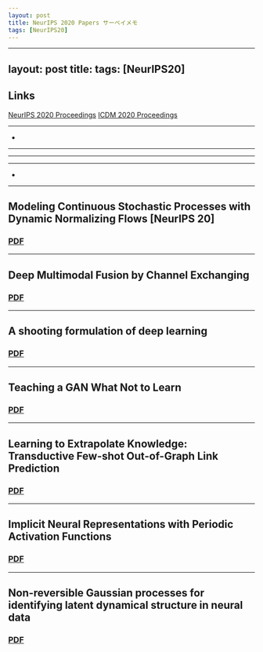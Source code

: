 ```yaml
---
layout: post
title: NeurIPS 2020 Papers サーベイメモ
tags: [NeurIPS20]
---
```

---
layout: post
title: 
tags: [NeurIPS20]
---

## Links
[NeurIPS 2020 Proceedings](https://papers.nips.cc/paper/2020)
[ICDM 2020 Proceedings](http://proceedings.mlr.press/v119/)


---
- 


---
---


---
- 


---
## Modeling Continuous Stochastic Processes with Dynamic Normalizing Flows [NeurIPS 20]
### [PDF](https://papers.nips.cc/paper/2020/file/58c54802a9fb9526cd0923353a34a7ae-Paper.pdf)

---
## Deep Multimodal Fusion by Channel Exchanging 
### [PDF](https://papers.nips.cc/paper/2020/file/339a18def9898dd60a634b2ad8fbbd58-Paper.pdf)

--- 
## A shooting formulation of deep learning 
### [PDF](https://proceedings.neurips.cc/paper/2020/file/89562dccfeb1d0394b9ae7e09544dc70-Paper.pdf)

--- 
## Teaching a GAN What Not to Learn
### [PDF](https://papers.nips.cc/paper/2020/hash/29405e2a4c22866a205f557559c7fa4b-Abstract.html)

---
## Learning to Extrapolate Knowledge: Transductive Few-shot Out-of-Graph Link Prediction
### [PDF](https://papers.nips.cc/paper/2020/hash/0663a4ddceacb40b095eda264a85f15c-Abstract.html)

---
## Implicit Neural Representations with Periodic Activation Functions 
### [PDF](https://papers.nips.cc/paper/2020/hash/53c04118df112c13a8c34b38343b9c10-Abstract.html)

---
## Non-reversible Gaussian processes for identifying latent dynamical structure in neural data
### [PDF](https://papers.nips.cc/paper/2020/hash/6d79e030371e47e6231337805a7a2685-Abstract.html)



